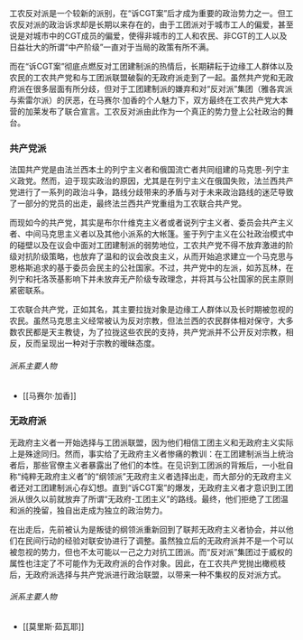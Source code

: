 工农反对派是一个较新的派别，在“诉CGT案”后才成为重要的政治势力之一。但工农反对派的政治诉求却是长期以来存在的，由于工团派对于城市工人的偏爱，甚至说是对城市中的CGT成员的偏爱，使得非城市的工人和农民、非CGT的工人以及日益壮大的所谓“中产阶级”一直对于当局的政策有所不满。

而在“诉CGT案”彻底点燃反对工团建制派的热情后，长期耕耘于边缘工人群体以及农民的工农共产党和与工团派联盟破裂的无政府派走到了一起。虽然共产党和无政府派在很多层面有所分歧，但对于工团建制派的嫌弃和对“反对派”集团（雅各宾派与索雷尔派）的厌恶，在马赛尔·加香的个人魅力下，双方最终在工农共产党大本营的加莱发布了联合宣言。工农反对派由此作为一个真正的势力登上公社政治的舞台。

### 共产党派
法国共产党是由法兰西本土的列宁主义者和俄国流亡者共同组建的马克思-列宁主义政党。然而，迫于现实政治的原因，尤其是在列宁主义在俄国失败，法兰西共产党进行了一系列的政治斗争，路线分歧带来的矛盾与对于未来政治路线的迷茫导致了一部分的党员的出走，最终法兰西共产党重组为工农联合共产党。

而现如今的共产党，其实是布尔什维克主义者或者说列宁主义者、委员会共产主义者、中间马克思主义者以及其他小派系的大帐篷。鉴于列宁主义在公社政治模式中的碰壁以及在议会中面对工团建制派的弱势地位，工农共产党不得不放弃激进的阶级对抗阶级策略，也放弃了温和的议会改良主义，从而开始追求建立一个马克思与恩格斯追求的基于委员会民主的公社国家。不过，共产党中的左派，如苏瓦林，在列宁和托洛茨基影响下并未放弃无产阶级专政理念，并将其与公社国家的民主原则紧密联系。

工农联合共产党，正如其名，其主要拉拢对象是边缘工人群体以及长时期被忽视的农民。虽然马克思主义经常被认为反对宗教，但法兰西的农民群体相对保守，大多数农民都是天主教徒，为了拉拢这些农民的支持，共产党派并不公开反对宗教，相反，反而呈现出一种对于宗教的暧昧态度。

###### 派系主要人物
* [[马赛尔·加香]]

### 无政府派
无政府主义者一开始选择与工团派联盟，因为他们相信工团主义和无政府主义实际上是殊途同归。然而，事实给了无政府主义者惨痛的教训：在工团建制派当上统治者后，那些官僚主义者暴露出了他们的本性。在见识到工团派的背叛后，一小批自称“纯粹无政府主义者”的“纲领派”无政府主义者选择出走，而大部分的无政府主义者还对工团建制派心存幻想。直到“诉CGT案”的爆发，无政府主义者才意识到工团派从很久以前就放弃了所谓“无政府-工团主义”的路线。最终，他们拒绝了工团温和派的挽留，独自出走成为独立的政治势力。

在出走后，先前被认为是叛徒的纲领派重新回到了联邦无政府主义者协会，并以他们在民间行动的经验对联安协进行了调整。虽然独立后的无政府派并不是一个可以被忽视的势力，但也不太可能以一己之力对抗工团派。而“反对派”集团过于威权的属性也注定了不可能作为无政府派的合作对象。因此，在工农共产党抛出橄榄枝后，无政府派选择与共产党派进行政治联盟，以带来一种不集权的反对派方式。

###### 派系主要人物
* [[莫里斯·茹瓦耶]]
